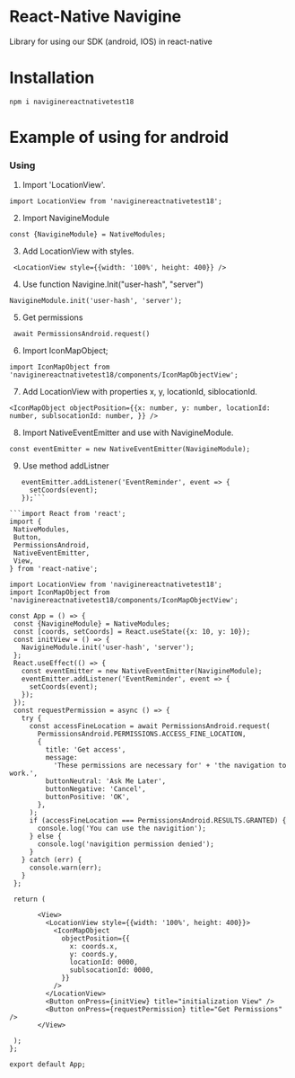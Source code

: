 

# React-Native Navigine
Library for using our SDK (android, IOS) in react-native
# Installation
```npm i naviginereactnativetest18```
# Example of using for android
### Using ###
1. Import 'LocationView'.

```import LocationView from 'naviginereactnativetest18';```

2. Import NavigineModule

```const {NavigineModule} = NativeModules;```

3. Add LocationView with styles.

``` <LocationView style={{width: '100%', height: 400}} />```

4. Use function Navigine.Init("user-hash", "server")

```NavigineModule.init('user-hash', 'server');```

5. Get permissions
 
``` await PermissionsAndroid.request()```

6.  Import IconMapObject;

```import IconMapObject from 'naviginereactnativetest18/components/IconMapObjectView';```

7. Add LocationView with properties x, y, locationId, siblocationId.

```<IconMapObject objectPosition={{x: number, y: number, locationId: number, sublsocationId: number, }} />```
 
8. Import NativeEventEmitter and use with NavigineModule.
 
 ```const eventEmitter = new NativeEventEmitter(NavigineModule);```
 
9. Use method addListner
 
 ```const eventEmitter = new NativeEventEmitter(NavigineModule);
    eventEmitter.addListener('EventReminder', event => {
      setCoords(event);
    });```
    
```import React from 'react';
import {
  NativeModules,
  Button,
  PermissionsAndroid,
  NativeEventEmitter,
  View,
} from 'react-native';

import LocationView from 'naviginereactnativetest18';
import IconMapObject from 'naviginereactnativetest18/components/IconMapObjectView';

const App = () => {
  const {NavigineModule} = NativeModules;
  const [coords, setCoords] = React.useState({x: 10, y: 10});
  const initView = () => {
    NavigineModule.init('user-hash', 'server');
  };
  React.useEffect(() => {
    const eventEmitter = new NativeEventEmitter(NavigineModule);
    eventEmitter.addListener('EventReminder', event => {
      setCoords(event);
    });
  });
  const requestPermission = async () => {
    try {
      const accessFineLocation = await PermissionsAndroid.request(
        PermissionsAndroid.PERMISSIONS.ACCESS_FINE_LOCATION,
        {
          title: 'Get access',
          message:
            'These permissions are necessary for' + 'the navigation to work.',
          buttonNeutral: 'Ask Me Later',
          buttonNegative: 'Cancel',
          buttonPositive: 'OK',
        },
      );
      if (accessFineLocation === PermissionsAndroid.RESULTS.GRANTED) {
        console.log('You can use the navigition');
      } else {
        console.log('navigition permission denied');
      }
    } catch (err) {
      console.warn(err);
    }
  };

  return (

        <View>
          <LocationView style={{width: '100%', height: 400}}>
            <IconMapObject
              objectPosition={{
                x: coords.x,
                y: coords.y,
                locationId: 0000,
                sublsocationId: 0000,
              }}
            />
          </LocationView>
          <Button onPress={initView} title="initialization View" />
          <Button onPress={requestPermission} title="Get Permissions" />
        </View>

  );
};

export default App;
